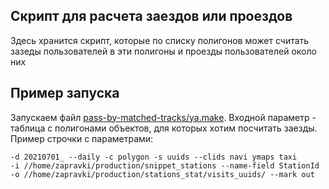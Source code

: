 ## Скрипт для расчета заездов или проездов
Здесь хранится скрипт, которые по списку полигонов может считать зазеды пользователей в эти полигоны и проезды пользователей около них


## Пример запуска

Запускаем файл [pass-by-matched-tracks/ya.make](/arc/trunk/arcadia/maps/analytics/data/pass-by-matched-tracks/ya.make). Входной параметр - таблица с полигонами объектов, для которых хотим посчитать заезды. Пример строчки с параметрами:
```angular2html
-d 20210701_ --daily -c polygon -s uuids --clids navi ymaps taxi
-i //home/zapravki/production/snippet_stations --name-field StationId
-o //home/zapravki/production/stations_stat/visits_uuids/ --mark out

```
